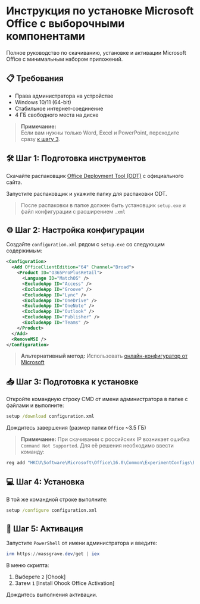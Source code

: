 # Инструкция по установке Microsoft Office с выборочными компонентами

Полное руководство по скачиванию, установке и активации Microsoft Office с минимальным набором приложений.

## 📋 Требования

* Права администратора на устройстве
* Windows 10/11 (64-bit)
* Стабильное интернет-соединение
* 4 ГБ свободного места на диске

> **Примечание:**  
> Если вам нужны только Word, Excel и PowerPoint, переходите сразу [к шагу 3](#-шаг-3-подготовка-к-установке).

## 🛠️ Шаг 1: Подготовка инструментов

Скачайте распаковщик [Office Deployment Tool (ODT)](https://www.microsoft.com/en-us/download/details.aspx?id=49117) с официального сайта.

Запустите распаковщик и укажите папку для распаковки ODT.

> После распаковки в папке должен быть установщик `setup.exe` и файл конфигурации с расширением `.xml`

## ⚙️ Шаг 2: Настройка конфигурации

Создайте `configuration.xml` рядом с `setup.exe` со следующим содержимым:

```xml
<Configuration>
  <Add OfficeClientEdition="64" Channel="Broad">
    <Product ID="O365ProPlusRetail">
      <Language ID="MatchOS" />
      <ExcludeApp ID="Access" />
      <ExcludeApp ID="Groove" />
      <ExcludeApp ID="Lync" />
      <ExcludeApp ID="OneDrive" />
      <ExcludeApp ID="OneNote" />
      <ExcludeApp ID="Outlook" />
      <ExcludeApp ID="Publisher" />
      <ExcludeApp ID="Teams" />
    </Product>
  </Add>
  <RemoveMSI />
</Configuration>
```

> **Альтернативный метод:**
> Использовать [онлайн-конфигуратор от Microsoft](https://config.office.com/deploymentsettings)

## 📥 Шаг 3: Подготовка к установке

Откройте командную строку CMD от имени администратора в папке с файлами и выполните:

```bat
setup /download configuration.xml
```

Дождитесь завершения (размер папки `Office` ~3.5 ГБ)

> **Примечание:**
> При скачивании с российских IP возникает ошибка `Command Not Supported`. Для её решения необходимо ввести команду:

```bat
reg add "HKCU\Software\Microsoft\Office\16.0\Common\ExperimentConfigs\Ecs" /v "CountryCode" /t REG_SZ /d "std::wstring|US" /f
```

## 💻 Шаг 4: Установка

В той же командной строке выполните:

```bat
setup /configure configuration.xml
```

## 🔑 Шаг 5: Активация

Запустите `PowerShell` от имени администратора и введите:

```PowerShell
irm https://massgrave.dev/get | iex
```

В меню скрипта:
1. Выберете `2` [Ohook]
2. Затем `1` [Install Ohook Office Activation]

Дождитесь выполнения активации.

